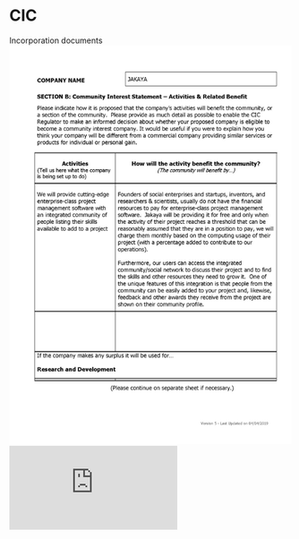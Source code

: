 # CIC
Incorporation documents
![Community Interest Statement](https://github.com/Jakaya/CIC/blob/main/Community%20Interest%20Statement%20-%20Activities%20%26%20Related%20Benefit%20(CIC-36).jpg)
![Memorandum of Association](https://github.com/Jakaya/CIC/blob/277e625308931c4483c3b184984bf0ecc6031127/Memorandum%20of%20Association.pdf)
